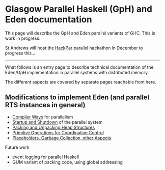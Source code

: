 # Glasgow Parallel Haskell (GpH) and Eden documentation


This page will describe the GpH and Eden parallel variants of GHC.  This is work in progress.


St Andrews will host the [HackPar](hack-par) parallel hackathon in December to progress this...

---


What follows is an entry page to describe technical documentation of the Eden/GpH implementation in parallel systems with distributed memory.


The different aspects are covered by separate pages reachable from here.

## Modifications to implement Eden (and parallel RTS instances in general)

- [Compiler Ways](gp-h-eden/compiler-ways) for parallelism
- [Startup and Shutdown](gp-h-eden/start-stop) of the parallel system
- [Packing and Unpacking Heap Structures](gp-h-eden/packing)
- [Primitive Operations for Coordination Control](gp-h-eden/primitives)
- [Placeholders, Garbage Collection, other Aspects](gp-h-eden/placeholders-and-gc)


Future work

- event logging for parallel Haskell
- GUM variant of packing code, using global addressing
